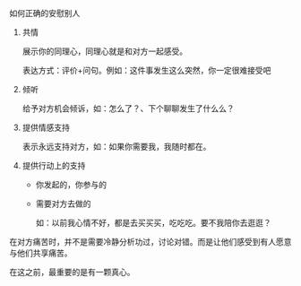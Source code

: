 如何正确的安慰别人

1. 共情

   展示你的同理心，同理心就是和对方一起感受。

   表达方式：评价+问句。例如：这件事发生这么突然，你一定很难接受吧

2. 倾听

   给予对方机会倾诉，如：怎么了？、下个聊聊发生了什么么？

3. 提供情感支持

   表示永远支持对方，如：如果你需要我，我随时都在。

4. 提供行动上的支持

   - 你发起的，你参与的

   - 需要对方去做的

     如：以前我心情不好，都是去买买买，吃吃吃。要不我陪你去逛逛？

在对方痛苦时，并不是需要冷静分析功过，讨论对错。而是让他们感受到有人愿意与他们共享痛苦。

在这之前，最重要的是有一颗真心。